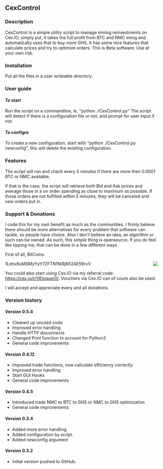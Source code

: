 ## CexControl
### Description
CexControl is a simple utility script to manage mining reinvestments on Cex.IO, simply put, it takes the full profit from BTC and NMC minig and automatically uses that to buy more GHS. It has some nice features that calculate prices and try to optimize orders.
This is Beta software. Use at your own risk.

### Installation
Put all the files in a user writeable directory. 

### User guide
#### To start
Run the script on a commandline, ie, "python ./CexControl.py"
The script will detect if there is a configuration file or not, and prompt for user input if not.

#### To configre
To create a new configuration, start with "python ./CexControl.py newconfig", this will delete the existing configuration.

### Features
The script will run and check every 5 minutes if there are more then 0.0001 BTC or NMC available. 

If that is the case, the script will retrieve both Bid and Ask prices and average those in a on order spending as close to maximum as possible. If those orders are not fulfilled within 5 minutes, they will be canceled and new orders put in.

### Support & Donations
I code this for my own benefit as much as the communities. I firmly believe there should be more alternatives for every problem that software can tackle, so people have choice. Also I don't believe an idea, an algorithm or such can be owned. As such, this simple thing is opensource. If you do feel like tipping me, that can be done in a few different ways.

First of all, BitCoins: 

1Lehv8uMSMyYyY7ZFTN1NiRj8X24E56rvV
<img style="float:right" src="https://raw.github.com/Eloque/CexControl/master/donate.png" />

You could also start using Cex.IO via my referral code: https://cex.io/r/1/Eloque/0/.
Vouchers via Cex.IO can of coure also be used.

I will accept and appreciate every and all donations.

### Version history
#### Version 0.5.4
- Cleaned up unused code
- Improved error handling
- Handle HTTP disconnects
- Changed Print function to account for Python3 
- General code improvements

#### Version 0.4.12
- Improved trade functions, now calculate efficiency correctly
- Improved error handling
- Start GUI Hooks
- General code improvements

#### Version 0.4.5
- Introduced trade NMC to BTC to GHS or NMC to GHS optimization
- General code improvements

#### Version 0.3.4
- Added more error handling.
- Added configuration by script.
- Added newconfig argument

#### Version 0.3.2
- Initial version pushed to GitHub.

